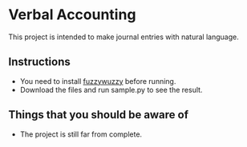 # Verbal Accounting
This project is intended to make journal entries with natural language.


Instructions
--------------
- You need to install [fuzzywuzzy](https://github.com/seatgeek/fuzzywuzzy) before running.
- Download the files and run sample.py to see the result.


Things that you should be aware of
--------------
- The project is still far from complete.